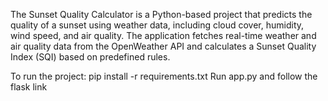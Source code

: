 The Sunset Quality Calculator is a Python-based project that predicts the quality of a sunset using weather data, including cloud cover, humidity, wind speed, and air quality. 
The application fetches real-time weather and air quality data from the OpenWeather API and calculates a Sunset Quality Index (SQI) based on predefined rules.

To run the project:
pip install -r requirements.txt
Run app.py and follow the flask link
